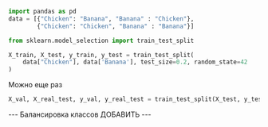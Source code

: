 ``` python
import pandas as pd
data = [{"Chicken": "Banana", "Banana" : "Chicken"},
		{"Chicken": "Chicken", "Banana" : "Banana"}]
```

``` python
from sklearn.model_selection import train_test_split

X_train, X_test, y_train, y_test = train_test_split(
    data["Chicken"], data['Banana'], test_size=0.2, random_state=42
)
```
Можно еще раз
``` python
X_val, X_real_test, y_val, y_real_test = train_test_split(X_test, y_test, test_size=0.5, random_state=42)
```

--- Балансировка классов ДОБАВИТЬ ---